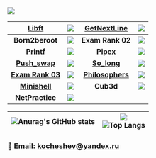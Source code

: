 <img src="https://badge42.herokuapp.com/api/stats/rbiodies?darkmode=true&privacyEmail=true&privacyCursus=true"/>


| **[Libft](https://github.com/maximkocheshev/libft)** | <img src="https://badge42.herokuapp.com/api/project/rbiodies/Libft"/> | **[GetNextLine](https://github.com/maximkocheshev/get_next_line)** | <img src="https://badge42.herokuapp.com/api/project/rbiodies/get_next_line"/> |
| :------------: | :------------: | :------------: | :------------: |
| **Born2beroot** | <img src="https://badge42.herokuapp.com/api/project/rbiodies/Born2beroot"/> | **Exam Rank 02** | <img src="https://badge42.herokuapp.com/api/project/rbiodies/Exam Rank 02"/> |
| **[Printf](https://github.com/maximkocheshev/ft_printf)** | <img src="https://badge42.herokuapp.com/api/project/rbiodies/ft_printf"/> | **[Pipex](https://github.com/maximkocheshev/pipex)** | <img src="https://badge42.herokuapp.com/api/project/rbiodies/pipex"/> | 
| **[Push_swap](https://github.com/maximkocheshev/push_swap)** | <img src="https://badge42.herokuapp.com/api/project/rbiodies/push_swap"/> | **[So_long](https://github.com/maximkocheshev/so_long)** | <img src="https://badge42.herokuapp.com/api/project/rbiodies/so_long"/> | 
| **[Exam Rank 03](https://github.com/maximkocheshev/examrank-03)** | <img src="https://badge42.herokuapp.com/api/project/rbiodies/Exam Rank 03"/> | **[Philosophers](https://github.com/maximkocheshev/philosophers)** | <img src="https://badge42.herokuapp.com/api/project/rbiodies/Philosophers"/> |
| **[Minishell](https://github.com/maximkocheshev/minishell)** | <img src="https://badge42.herokuapp.com/api/project/rbiodies/minishell"/> | **Cub3d** | <img src="https://badge42.herokuapp.com/api/project/rbiodies/cub3d"/> | 
| **NetPractice** | <img src="https://badge42.herokuapp.com/api/project/rbiodies/NetPractice"/> |

| ![Anurag's GitHub stats](https://github-readme-stats.vercel.app/api?username=maximkocheshev)  | ![](https://komarev.com/ghpvc/?username=maximkocheshev) <br> ![Top Langs](https://github-readme-stats.vercel.app/api/top-langs/?username=maximkocheshev&layout=compact&hide=Objective-C,Roff,Makefile&langs_count=6) |
| ------------ | ------------ |

### 📧 Email: kocheshev@yandex.ru
